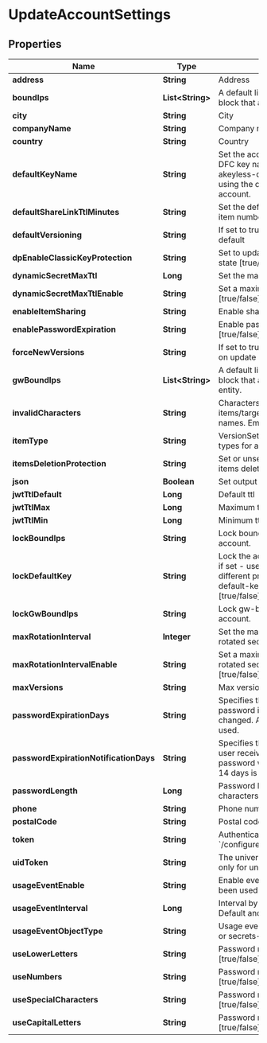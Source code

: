 

# UpdateAccountSettings


## Properties

Name | Type | Description | Notes
------------ | ------------- | ------------- | -------------
**address** | **String** | Address |  [optional]
**boundIps** | **List&lt;String&gt;** | A default list of comma-separated CIDR block that are allowed to authenticate. |  [optional]
**city** | **String** | City |  [optional]
**companyName** | **String** | Company name |  [optional]
**country** | **String** | Country |  [optional]
**defaultKeyName** | **String** | Set the account default key based on the DFC key name. Use \&quot;set-original-akeyless-default-key\&quot; to revert to using the original default key of the account. |  [optional]
**defaultShareLinkTtlMinutes** | **String** | Set the default ttl in minutes for sharing item number between 60 and 43200 |  [optional]
**defaultVersioning** | **String** | If set to true, new versions is enabled by default |  [optional]
**dpEnableClassicKeyProtection** | **String** | Set to update protection with classic keys state [true/false] |  [optional]
**dynamicSecretMaxTtl** | **Long** | Set the maximum ttl for dynamic secrets |  [optional]
**dynamicSecretMaxTtlEnable** | **String** | Set a maximum ttl for dynamic secrets [true/false] |  [optional]
**enableItemSharing** | **String** | Enable sharing items [true/false] |  [optional]
**enablePasswordExpiration** | **String** | Enable password expiration policy [true/false] |  [optional]
**forceNewVersions** | **String** | If set to true, new version will be created on update |  [optional]
**gwBoundIps** | **List&lt;String&gt;** | A default list of comma-separated CIDR block that acts as a trusted Gateway entity. |  [optional]
**invalidCharacters** | **String** | Characters that cannot be used for items/targets/roles/auths/event_forwarder names. Empty string will enforce nothing. |  [optional]
**itemType** | **String** | VersionSettingsObjectType defines object types for account version settings |  [optional]
**itemsDeletionProtection** | **String** | Set or unset the default behaviour of items deletion protection [true/false] |  [optional]
**json** | **Boolean** | Set output format to JSON |  [optional]
**jwtTtlDefault** | **Long** | Default ttl |  [optional]
**jwtTtlMax** | **Long** | Maximum ttl |  [optional]
**jwtTtlMin** | **Long** | Minimum ttl |  [optional]
**lockBoundIps** | **String** | Lock bound-ips setting globally in the account. |  [optional]
**lockDefaultKey** | **String** | Lock the account&#39;s default protection key, if set - users will not be able to use a different protection key, relevant only if default-key-name is configured [true/false] |  [optional]
**lockGwBoundIps** | **String** | Lock gw-bound-ips setting in the account. |  [optional]
**maxRotationInterval** | **Integer** | Set the maximum rotation interval for rotated secrets auto rotation settings |  [optional]
**maxRotationIntervalEnable** | **String** | Set a maximum rotation interval for rotated secrets auto rotation settings [true/false] |  [optional]
**maxVersions** | **String** | Max versions |  [optional]
**passwordExpirationDays** | **String** | Specifies the number of days that a password is valid before it must be changed. A default value of 90 days is used. |  [optional]
**passwordExpirationNotificationDays** | **String** | Specifies the number of days before a user receives notification that their password will expire. A default value of 14 days is used. |  [optional]
**passwordLength** | **Long** | Password length between 5 - to 50 characters |  [optional]
**phone** | **String** | Phone number |  [optional]
**postalCode** | **String** | Postal code |  [optional]
**token** | **String** | Authentication token (see &#x60;/auth&#x60; and &#x60;/configure&#x60;) |  [optional]
**uidToken** | **String** | The universal identity token, Required only for universal_identity authentication |  [optional]
**usageEventEnable** | **String** | Enable event for objects that have not been used or changed [true/false] |  [optional]
**usageEventInterval** | **Long** | Interval by days for unused objects. Default and minimum interval is 90 days |  [optional]
**usageEventObjectType** | **String** | Usage event is supported for auth method or secrets-and-keys [auth/item] |  [optional]
**useLowerLetters** | **String** | Password must contain lower case letters [true/false] |  [optional]
**useNumbers** | **String** | Password must contain numbers [true/false] |  [optional]
**useSpecialCharacters** | **String** | Password must contain special characters [true/false] |  [optional]
**useCapitalLetters** | **String** | Password must contain capital letters [true/false] |  [optional]




